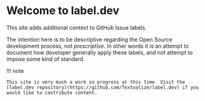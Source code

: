 # Welcome to label.dev

This site adds additional context to GitHub Issue labels.

The intention here is to be descriptive regarding the Open Source development process, not *prescriptive*.
In other words it is an attempt to document how developer generally apply these labels, and not attempt to impose some kind of standard.


!!! note

    This site is very much a work in progress at this time. Visit the [label.dev repository](https://github.com/Textualize/label.dev) if you would like to contribute content.

